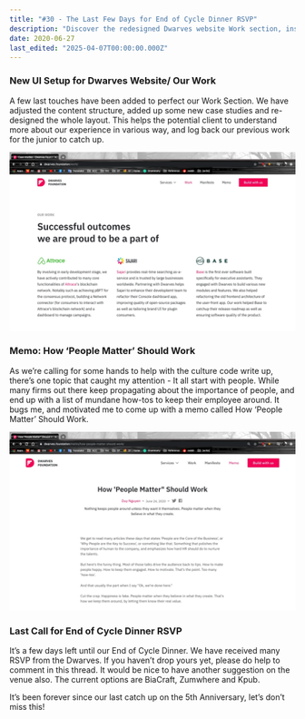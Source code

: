 ```yaml
---
title: "#30 - The Last Few Days for End of Cycle Dinner RSVP"
description: "Discover the redesigned Dwarves website Work section, insights on company culture with 'People Matter,' and RSVP details for the upcoming End of Cycle Dinner."
date: 2020-06-27
last_edited: "2025-04-07T00:00:00.000Z"
---
```


### New UI Setup for Dwarves Website/ Our Work

A few last touches have been added to perfect our Work Section. We have adjusted the content structure, added up some new case studies and re-designed the whole layout. This helps the potential client to understand more about our experience in various way, and log back our previous work for the junior to catch up.

![](assets/notion-image-1744007051074-a24ku.webp)

### Memo: How ‘People Matter’ Should Work

As we’re calling for some hands to help with the culture code write up, there’s one topic that caught my attention - It all start with people. While many firms out there keep propagating about the importance of people, and end up with a list of mundane how-tos to keep their employee around. It bugs me, and motivated me to come up with a memo called How ‘People Matter’ Should Work.

![](assets/notion-image-1744007051632-elug0.webp)

### Last Call for End of Cycle Dinner RSVP

It’s a few days left until our End of Cycle Dinner. We have received many RSVP from the Dwarves. If you haven’t drop yours yet, please do help to comment in this thread. It would be nice to have another suggestion on the venue also. The current options are BiaCraft, Zumwhere and Kpub.

It’s been forever since our last catch up on the 5th Anniversary, let’s don’t miss this!

